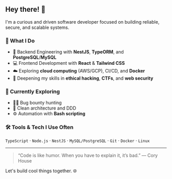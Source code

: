 ## Hey there! 👋

I'm a curious and driven software developer focused on building reliable, secure, and scalable systems.

### 💼 What I Do
- 🧠 Backend Engineering with **NestJS**, **TypeORM**, and **PostgreSQL**/**MySQL**
- 💻 Frontend Development with **React** & **Tailwind CSS**
- ☁️ Exploring **cloud computing** (AWS/GCP), CI/CD, and **Docker**
- 🔐 Deepening my skills in **ethical hacking**, **CTFs**, and **web security**

### 🎯 Currently Exploring
- 🕵️‍♂️ Bug bounty hunting
- 🧱 Clean architecture and DDD
- ⚙️ Automation with **Bash scripting**

### 🛠️ Tools & Tech I Use Often
`TypeScript` · `Node.js` · `NestJS` · `MySQL/PostgreSQL` · `Git` · `Docker` · `Linux`

---

> “Code is like humor. When you have to explain it, it’s bad.” — Cory House

Let's build cool things together. 🌐
